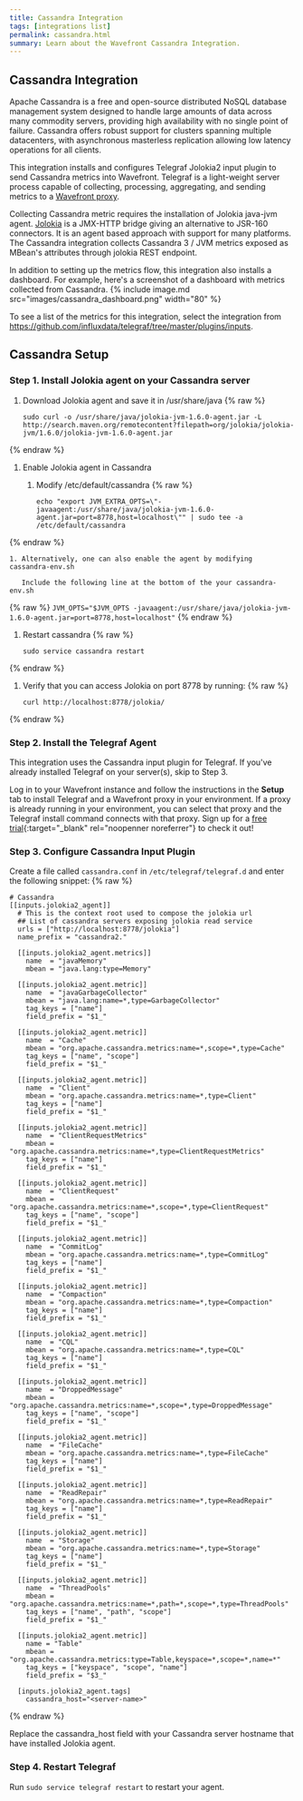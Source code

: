 ```yaml
---
title: Cassandra Integration
tags: [integrations list]
permalink: cassandra.html
summary: Learn about the Wavefront Cassandra Integration.
---
```

## Cassandra Integration

Apache Cassandra is a free and open-source distributed NoSQL database management system designed to handle large amounts of data across many commodity servers, providing high availability with no single point of failure. Cassandra offers robust support for clusters spanning multiple datacenters, with asynchronous masterless replication allowing low latency operations for all clients.

This integration installs and configures Telegraf Jolokia2 input plugin to send Cassandra metrics into Wavefront. Telegraf is a light-weight server process capable of collecting, processing, aggregating, and sending metrics to a [Wavefront proxy](https://docs.wavefront.com/proxies.html).

Collecting Cassandra metric requires the installation of Jolokia java-jvm agent. [Jolokia](https://jolokia.org/index.html) is a JMX-HTTP bridge giving an alternative to JSR-160 connectors. It is an agent based approach with support for many platforms. 
The Cassandra integration collects Cassandra 3 / JVM metrics exposed as MBean's attributes through jolokia REST endpoint.

In addition to setting up the metrics flow, this integration also installs a dashboard. For example, here's a screenshot of a dashboard with metrics collected from Cassandra.
{% include image.md src="images/cassandra_dashboard.png" width="80" %}


To see a list of the metrics for this integration, select the integration from <https://github.com/influxdata/telegraf/tree/master/plugins/inputs>.
## Cassandra Setup



### Step 1. Install Jolokia agent on your Cassandra server

1. Download Jolokia agent and save it in /usr/share/java
{% raw %}
   ```
   sudo curl -o /usr/share/java/jolokia-jvm-1.6.0-agent.jar -L http://search.maven.org/remotecontent?filepath=org/jolokia/jolokia-jvm/1.6.0/jolokia-jvm-1.6.0-agent.jar
   ```
{% endraw %}

1. Enable Jolokia agent in Cassandra

    1. Modify /etc/default/cassandra
{% raw %}
       ```
       echo "export JVM_EXTRA_OPTS=\"-javaagent:/usr/share/java/jolokia-jvm-1.6.0-agent.jar=port=8778,host=localhost\"" | sudo tee -a /etc/default/cassandra
       ```
{% endraw %}

    1. Alternatively, one can also enable the agent by modifying cassandra-env.sh

       Include the following line at the bottom of the your cassandra-env.sh
{% raw %}
       ```
       JVM_OPTS="$JVM_OPTS -javaagent:/usr/share/java/jolokia-jvm-1.6.0-agent.jar=port=8778,host=localhost"
       ```
{% endraw %}

1. Restart cassandra
{% raw %}
   ```
   sudo service cassandra restart
   ```
{% endraw %}

1. Verify that you can access Jolokia on port 8778 by running:
{% raw %}
   ```
   curl http://localhost:8778/jolokia/
   ```
{% endraw %}

### Step 2. Install the Telegraf Agent

This integration uses the Cassandra input plugin for Telegraf. If you've already installed Telegraf on your server(s), skip to Step 3.

Log in to your Wavefront instance and follow the instructions in the **Setup** tab to install Telegraf and a Wavefront proxy in your environment. If a proxy is already running in your environment, you can select that proxy and the Telegraf install command connects with that proxy. Sign up for a [free trial](https://tanzu.vmware.com/observability?utm_source=docs.vmware.com&utm_medium=referral&utm_campaign=docs-front-page){:target="_blank" rel="noopenner noreferrer"} to check it out!

### Step 3. Configure Cassandra Input Plugin

Create a file called `cassandra.conf` in `/etc/telegraf/telegraf.d` and enter the following snippet:
{% raw %}
```
# Cassandra
[[inputs.jolokia2_agent]]
  # This is the context root used to compose the jolokia url
  ## List of cassandra servers exposing jolokia read service
  urls = ["http://localhost:8778/jolokia"]
  name_prefix = "cassandra2."

  [[inputs.jolokia2_agent.metrics]]
    name  = "javaMemory"
    mbean = "java.lang:type=Memory"

  [[inputs.jolokia2_agent.metric]]
    name  = "javaGarbageCollector"
    mbean = "java.lang:name=*,type=GarbageCollector"
    tag_keys = ["name"]
    field_prefix = "$1_"

  [[inputs.jolokia2_agent.metric]]
    name  = "Cache"
    mbean = "org.apache.cassandra.metrics:name=*,scope=*,type=Cache"
    tag_keys = ["name", "scope"]
    field_prefix = "$1_"

  [[inputs.jolokia2_agent.metric]]
    name  = "Client"
    mbean = "org.apache.cassandra.metrics:name=*,type=Client"
    tag_keys = ["name"]
    field_prefix = "$1_"

  [[inputs.jolokia2_agent.metric]]
    name  = "ClientRequestMetrics"
    mbean = "org.apache.cassandra.metrics:name=*,type=ClientRequestMetrics"
    tag_keys = ["name"]
    field_prefix = "$1_"

  [[inputs.jolokia2_agent.metric]]
    name  = "ClientRequest"
    mbean = "org.apache.cassandra.metrics:name=*,scope=*,type=ClientRequest"
    tag_keys = ["name", "scope"]
    field_prefix = "$1_"

  [[inputs.jolokia2_agent.metric]]
    name  = "CommitLog"
    mbean = "org.apache.cassandra.metrics:name=*,type=CommitLog"
    tag_keys = ["name"]
    field_prefix = "$1_"

  [[inputs.jolokia2_agent.metric]]
    name  = "Compaction"
    mbean = "org.apache.cassandra.metrics:name=*,type=Compaction"
    tag_keys = ["name"]
    field_prefix = "$1_"

  [[inputs.jolokia2_agent.metric]]
    name  = "CQL"
    mbean = "org.apache.cassandra.metrics:name=*,type=CQL"
    tag_keys = ["name"]
    field_prefix = "$1_"

  [[inputs.jolokia2_agent.metric]]
    name  = "DroppedMessage"
    mbean = "org.apache.cassandra.metrics:name=*,scope=*,type=DroppedMessage"
    tag_keys = ["name", "scope"]
    field_prefix = "$1_"

  [[inputs.jolokia2_agent.metric]]
    name  = "FileCache"
    mbean = "org.apache.cassandra.metrics:name=*,type=FileCache"
    tag_keys = ["name"]
    field_prefix = "$1_"

  [[inputs.jolokia2_agent.metric]]
    name  = "ReadRepair"
    mbean = "org.apache.cassandra.metrics:name=*,type=ReadRepair"
    tag_keys = ["name"]
    field_prefix = "$1_"

  [[inputs.jolokia2_agent.metric]]
    name  = "Storage"
    mbean = "org.apache.cassandra.metrics:name=*,type=Storage"
    tag_keys = ["name"]
    field_prefix = "$1_"

  [[inputs.jolokia2_agent.metric]]
    name  = "ThreadPools"
    mbean = "org.apache.cassandra.metrics:name=*,path=*,scope=*,type=ThreadPools"
    tag_keys = ["name", "path", "scope"]
    field_prefix = "$1_"

  [[inputs.jolokia2_agent.metric]]
    name = "Table"
    mbean = "org.apache.cassandra.metrics:type=Table,keyspace=*,scope=*,name=*"
    tag_keys = ["keyspace", "scope", "name"]
    field_prefix = "$3_"

  [inputs.jolokia2_agent.tags]
    cassandra_host="<server-name>"
```
{% endraw %}

Replace the cassandra_host field with your Cassandra server hostname that have installed Jolokia agent.


### Step 4. Restart Telegraf

Run `sudo service telegraf restart` to restart your agent.



